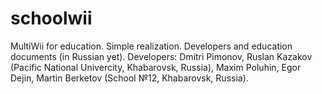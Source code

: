 # schoolwii
MultiWii for education. Simple realization. Developers and education documents (in Russian yet).
Developers: Dmitri Pimonov, Ruslan Kazakov (Pacific National Univercity, Khabarovsk, Russia), Maxim Poluhin, Egor Dejin, Martin Berketov (School №12, Khabarovsk, Russia).
